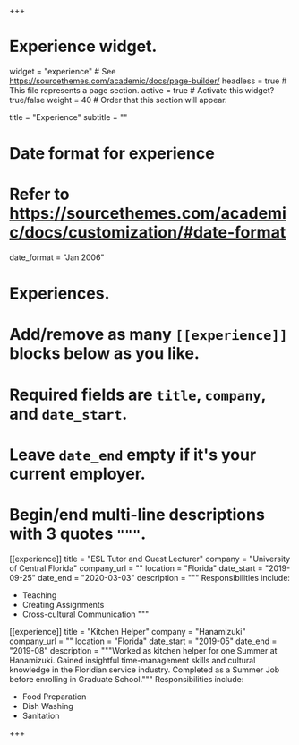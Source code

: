 +++
# Experience widget.
widget = "experience"  # See https://sourcethemes.com/academic/docs/page-builder/
headless = true  # This file represents a page section.
active = true  # Activate this widget? true/false
weight = 40  # Order that this section will appear.

title = "Experience"
subtitle = ""

# Date format for experience
#   Refer to https://sourcethemes.com/academic/docs/customization/#date-format
date_format = "Jan 2006"

# Experiences.
#   Add/remove as many `[[experience]]` blocks below as you like.
#   Required fields are `title`, `company`, and `date_start`.
#   Leave `date_end` empty if it's your current employer.
#   Begin/end multi-line descriptions with 3 quotes `"""`.
[[experience]]
  title = "ESL Tutor and Guest Lecturer"
  company = "University of Central Florida"
  company_url = ""
  location = "Florida"
  date_start = "2019-09-25"
  date_end = "2020-03-03"
  description = """
  Responsibilities include:
  
  * Teaching
  * Creating Assignments
  * Cross-cultural Communication
  """

[[experience]]
  title = "Kitchen Helper"
  company = "Hanamizuki"
  company_url = ""
  location = "Florida"
  date_start = "2019-05"
  date_end = "2019-08"
  description = """Worked as kitchen helper for one Summer at Hanamizuki. Gained insightful time-management skills and cultural knowledge in the Floridian service industry. Completed as a Summer Job before enrolling in Graduate School."""
  Responsibilities include:
  
  * Food Preparation
  * Dish Washing
  * Sanitation

+++
